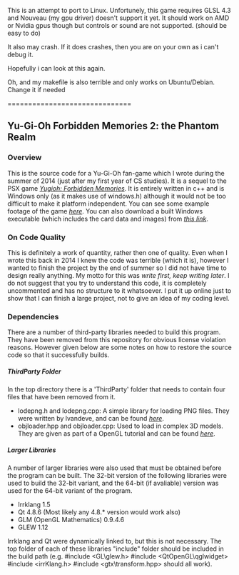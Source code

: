 This is an attempt to port to Linux. Unfortunely, this game requires GLSL 4.3 and Nouveau (my gpu driver) doesn't support it yet. It should work on AMD or Nvidia gpus though but controls or sound are not supported. (should be easy to do)

It also may crash. If it does crashes, then you are on your own as i can't debug it.

Hopefully i can look at this again.

Oh, and my makefile is also terrible and only works on Ubuntu/Debian. Change it if needed

==============================

## Yu-Gi-Oh Forbidden Memories 2: the Phantom Realm

### Overview

This is the source code for a Yu-Gi-Oh fan-game which I wrote during the summer of 2014 (just after my first year of CS studies). It is a sequel to the PSX game [*Yugioh: Forbidden Memories*](http://ie.ign.com/games/yu-gi-oh-forbidden-memories/ps-488283). It is entirely written in c++ and is Windows only (as it makes use of windows.h) although it would not be too difficult to make it platform independent. You can see some example footage of the game [*here*](https://www.youtube.com/watch?v=1bn4HnzwNqM). You can also download a built Windows executable (which includes the card data and images) from [*this link*](https://drive.google.com/file/d/0B6-poY1j5gCTV2syemJGSHBidWs/view).  

### On Code Quality

This is definitely a work of quantity, rather then one of quality. Even when I wrote this back in 2014 I knew the code was terrible (which it is), however I wanted to finish the project by the end of summer so I did not have time to design really anything. My motto for this was *write first, keep writing later*. I do not suggest that you try to understand this code, it is completely uncommented and has no structure to it whatsoever. I put it up online just to show that I can finish a large project, not to give an idea of my coding level.

### Dependencies

There are a number of third-party libraries needed to build this program. They have been removed from this repository for obvious license violation reasons. However given below are some notes on how to restore the source code so that it successfully builds.

##### ThirdParty Folder

In the top directory there is a 'ThirdParty' folder that needs to contain four files that have been removed from it.
* lodepng.h and lodepng.cpp: A simple library for loading PNG files. They were written by lvandeve, and can be found [*here*](https://github.com/lvandeve/lodepng).
* objloader.hpp and objloader.cpp: Used to load in complex 3D models. They are given as part of a OpenGL tutorial and can be found [*here*](https://github.com/huamulan/OpenGL-tutorial/tree/master/common).

##### Larger Libraries

A number of larger libraries were also used that must be obtained before the program can be built. The 32-bit version of the following libraries were used to build the 32-bit variant, and the 64-bit (if avaliable) version was used for the 64-bit variant of the program.
* Irrklang 1.5 
* Qt 4.8.6 (Most likely any 4.8.* version would work also)
* GLM (OpenGL Mathematics) 0.9.4.6
* GLEW 1.12

Irrklang and Qt were dynamically linked to, but this is not necessary. The top folder of each of these libraries "include" folder should be included in the build path (e.g. #include <GL\glew.h> #include <QtOpenGL\qglwidget> #include <irrKlang.h> #include <gtx\transform.hpp> should all work).
